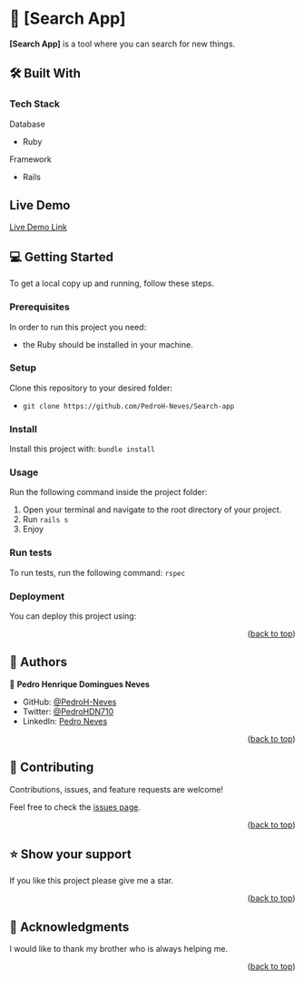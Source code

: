 <a name="readme-top"></a>

</div>

<!-- PROJECT DESCRIPTION -->

# 📖 [Search App] <a name="about-project"></a>

**[Search App]** is a tool where you can search for new things.

## 🛠 Built With <a name="built-with"></a>

### Tech Stack <a name="tech-stack"></a>

<summary>Database</summary>
  <ul>
    <li>Ruby</li>
  </ul>
</details>

<summary>Framework</summary>
  <ul>
    <li>Rails</li>
  </ul>
</details>

<!-- GETTING STARTED -->

## Live Demo

[Live Demo Link](https://neves-search-app.onrender.com)

## 💻 Getting Started <a name="getting-started"></a>

To get a local copy up and running, follow these steps.

### Prerequisites

In order to run this project you need:

- the Ruby should be installed in your machine.

### Setup

Clone this repository to your desired folder:

- `git clone https://github.com/PedroH-Neves/Search-app`


### Install

Install this project with: ```bundle install```

### Usage

Run the following command inside the project folder:
1. Open your terminal and navigate to the root directory of your project.
2. Run ```rails s```
3. Enjoy

### Run tests

To run tests, run the following command: ```rspec```

### Deployment

You can deploy this project using:

<p align="right">(<a href="#readme-top">back to top</a>)</p>

<!-- AUTHORS -->

## 👥 Authors <a name="authors"></a>

👤 **Pedro Henrique Domingues Neves**

- GitHub: [@PedroH-Neves](https://github.com/PedroH-Neves)
- Twitter: [@PedroHDN710](https://twitter.com/PedroHDN710)
- LinkedIn: [Pedro Neves](https://www.linkedin.com/in/pedrohdn7)

<p align="right">(<a href="#readme-top">back to top</a>)</p>

<!-- FUTURE FEATURES -->

<!-- CONTRIBUTING -->

## 🤝 Contributing <a name="contributing"></a>

Contributions, issues, and feature requests are welcome!

Feel free to check the [issues page](https://github.com/PedroH-Neves/Search-app/issues).

<p align="right">(<a href="#readme-top">back to top</a>)</p>

<!-- SUPPORT -->

## ⭐️ Show your support <a name="support"></a>

If you like this project please give me a star.

<p align="right">(<a href="#readme-top">back to top</a>)</p>

<!-- ACKNOWLEDGEMENTS -->

## 🙏 Acknowledgments <a name="acknowledgements"></a>

I would like to thank my brother who is always helping me.

<p align="right">(<a href="#readme-top">back to top</a>)</p>

